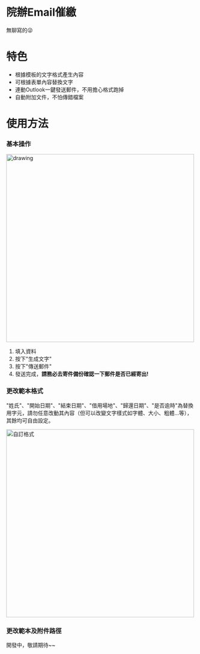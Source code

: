 # 院辦Email催繳
無聊寫的😜

# 特色
* 根據模板的文字格式產生內容
* 可根據表單內容替換文字
* 連動Outlook一鍵發送郵件，不用擔心格式跑掉
* 自動附加文件，不怕傳錯檔案

# 使用方法
### 基本操作

<img src="https://user-images.githubusercontent.com/57737139/137276532-3717386c-463f-4e95-8876-539c05b70065.gif" alt="drawing" width="500"/>

1. 填入資料
2. 按下"生成文字"
3. 按下"傳送郵件"
4. 發送完成，**請務必去寄件備份確認一下郵件是否已經寄出!**

### 更改範本格式
"姓氏"、"開始日期"、"結束日期"、"借用場地"、"歸還日期"、"是否逾時"為替換用字元，請勿任意改動其內容（但可以改變文字樣式如字體、大小、粗體...等），其餘均可自由設定。

<img src="https://user-images.githubusercontent.com/57737139/137278388-b669ccac-2d76-47f5-b31e-5c2e8f121f8c.gif" alt="自訂格式" width="500"/>

### 更改範本及附件路徑
開發中，敬請期待~~

